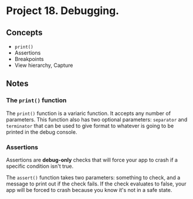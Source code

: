 
# Project 18. Debugging.

## Concepts

- `print()`
- Assertions
- Breakpoints
- View hierarchy, Capture 

## Notes

### The `print()` function

The `print()` function is a variaric function. It accepts any number of parameters. This function also has two optional parameters: `separator` and `terminator` that can be used to give format to whatever is going to be printed in the debug console.

### Assertions

Assertions are **debug-only** checks that will force your app to crash if a specific condition isn't true.

The `assert()` function takes two parameters: something to check, and a message to print out if the check fails. If the check evaluates to false, your app will be forced to crash because you know it's not in a safe state.